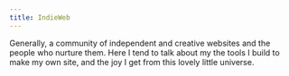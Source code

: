 ```yaml
---
title: IndieWeb
---
```

Generally, a community of independent and creative websites and the people who nurture them. Here I tend to talk about my the tools I build to make my own site, and the joy I get from this lovely little universe.
